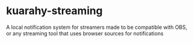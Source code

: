 # kuarahy-streaming
A local notification system for streamers made to be compatible with OBS, or any streaming tool that uses browser sources for notifications
